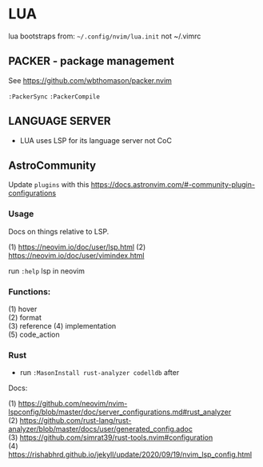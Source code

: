 # LUA 

lua bootstraps from: `~/.config/nvim/lua.init` not ~/.vimrc

## PACKER - package management

See https://github.com/wbthomason/packer.nvim

`:PackerSync`
`:PackerCompile`

## LANGUAGE SERVER

* LUA uses LSP for its language server not CoC

## AstroCommunity

Update `plugins` with this https://docs.astronvim.com/#-community-plugin-configurations

### Usage

Docs on things relative to LSP.

(1) https://neovim.io/doc/user/lsp.html
(2) https://neovim.io/doc/user/vimindex.html

run `:help` lsp in neovim

### Functions:

(1) hover \
(2) format \
(3) reference 
(4) implementation \
(5) code_action


### Rust 

* run `:MasonInstall rust-analyzer codelldb` after 

Docs:

(1) https://github.com/neovim/nvim-lspconfig/blob/master/doc/server_configurations.md#rust_analyzer \
(2) https://github.com/rust-lang/rust-analyzer/blob/master/docs/user/generated_config.adoc \
(3) https://github.com/simrat39/rust-tools.nvim#configuration \
(4) https://rishabhrd.github.io/jekyll/update/2020/09/19/nvim_lsp_config.html 

